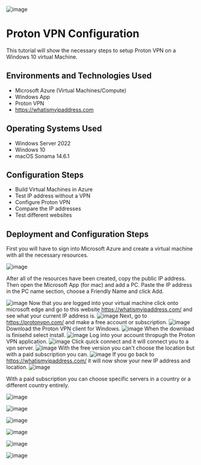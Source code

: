  ![image](https://github.com/user-attachments/assets/283b3ce1-ca1f-4f12-9d59-c9be2606d963)



<h1>Proton VPN Configuration</h1>
This tutorial will show the necessary steps to setup Proton VPN on a Windows 10 virtual Machine.<br />





<h2>Environments and Technologies Used</h2>

- Microsoft Azure (Virtual Machines/Compute)
- Windows App
- Proton VPN
- https://whatismyipaddress.com

<h2>Operating Systems Used </h2>

- Windows Server 2022
- Windows 10 
- macOS Sonama 14.6.1

<h2>Configuration Steps</h2>

- Build Virtual Machines in Azure 
- Test IP address without a VPN 
- Configure Proton VPN 
- Compare the IP addresses
- Test different websites 

<h2>Deployment and Configuration Steps</h2>

First you will have to sign into Microsoft Azure and create a virtual machine with all the necessary resources. 

![image](https://github.com/user-attachments/assets/c12ea3e9-cff5-442c-b38f-3a73cc595c8e)

After all of the resources have been created, copy the public IP address. Then open the Microsoft App (for mac) and add a PC. Paste the IP address in the PC name section, choose a Friendly Name and click Add.

![image](https://github.com/user-attachments/assets/9d4a3cbc-d2bd-4fec-8063-c61db67677ad)
Now that you are logged into your virtual machine click onto microsoft edge and go to this website https://whatismyipaddress.com/ and see what your current IP address is.
![image](https://github.com/user-attachments/assets/19024eda-6d72-46c4-bd95-f228edb8dd0c)
Next, go to https://protonvpn.com/ and make a free account or subscription.
![image](https://github.com/user-attachments/assets/5265a94d-b34d-4cfb-8b68-c1a38a33e0e0)
Download the Proton VPN client for Windows.
![image](https://github.com/user-attachments/assets/0b1f6f54-fb61-4b29-919c-194c05470f10)
When the download is finisehd select install. 
![image](https://github.com/user-attachments/assets/0c995294-12ea-44bc-afc2-a84b02cac044)
Log into your account thropugh the Proton VPN application. 
![image](https://github.com/user-attachments/assets/3de3a0ae-34c4-4cde-aa6d-d28e5c0b98cc)
Click quick connect and it will connect you to a vpn server.
![image](https://github.com/user-attachments/assets/7259b29f-153b-4e41-8ca6-ac9367e54340)
With the free version you can't choose the location but with a paid subscription you can.
![image](https://github.com/user-attachments/assets/17afd775-3216-4fc8-abe0-316ee89b9b99)
If you go back to https://whatismyipaddress.com/ it will now show your new IP address and location. 
![image](https://github.com/user-attachments/assets/5480acff-d669-4932-a029-9ff5cfad25fc)

With a paid subscription you can choose specific servers in a country or a different country entirely.

![image](https://github.com/user-attachments/assets/be065cd6-20bf-491a-bbb5-e6d40df3d50a)



![image](https://github.com/user-attachments/assets/426d7f34-2e1f-46b4-a38b-8e671b257fa2)

![image](https://github.com/user-attachments/assets/63b10c8d-6b4f-42f0-95a0-196d49ee5632)

![image](https://github.com/user-attachments/assets/0903a0e0-e9c9-4b20-bc8b-28ba18d2fcbb)

![image](https://github.com/user-attachments/assets/493c8c56-51fc-4f1d-8d32-5e2178fa0e56)

![image](https://github.com/user-attachments/assets/b7f6b4ce-3751-4a21-ba4d-9df00f5f50d0)
